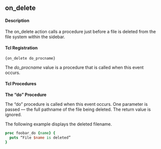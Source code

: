 ## on\_delete

#### Description

The on\_delete action calls a procedure just before a file is deleted from the file system within the sidebar.

#### Tcl Registration

`{on_delete do_procname}`

The _do\_procname_ value is a procedure that is called when this event occurs.

#### Tcl Procedures

**The “do” Procedure**

The “do” procedure is called when this event occurs.  One parameter is passed — the full pathname of the file being deleted.  The return value is ignored.

The following example displays the deleted filename.

```Tcl
proc foobar_do {name} {
  puts “File $name is deleted”
}
```